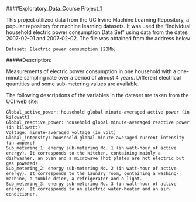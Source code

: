 ####Exploratory_Data_Course
Project_1


This project utilized data from the UC Irvine Machine Learning Repository, a popular repository for machine learning datasets. It was used the “Individual household electric power consumption Data Set” using data from the dates 2007-02-01 and 2007-02-02. The file was obtained from the address below 

    Dataset: Electric power consumption [20Mb]

#####Description: 

Measurements of electric power consumption in one household with a one-minute sampling rate over a period of almost 4 years. Different electrical quantities and some sub-metering values are available.

The following descriptions of the  variables in the dataset are taken from the UCI web site:

    Global_active_power: household global minute-averaged active power (in kilowatt)
    Global_reactive_power: household global minute-averaged reactive power (in kilowatt)
    Voltage: minute-averaged voltage (in volt)
    Global_intensity: household global minute-averaged current intensity (in ampere)
    Sub_metering_1: energy sub-metering No. 1 (in watt-hour of active energy). It corresponds to the kitchen, containing mainly a dishwasher, an oven and a microwave (hot plates are not electric but gas powered).
    Sub_metering_2: energy sub-metering No. 2 (in watt-hour of active energy). It corresponds to the laundry room, containing a washing-machine, a tumble-drier, a refrigerator and a light.
    Sub_metering_3: energy sub-metering No. 3 (in watt-hour of active energy). It corresponds to an electric water-heater and an air-conditioner.



